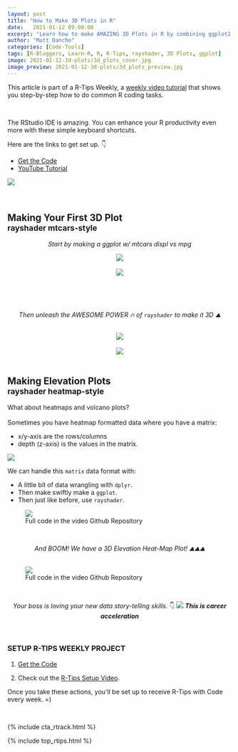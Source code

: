 ```yaml
---
layout: post
title: "How to Make 3D Plots in R"
date:   2021-01-12 09:00:00
excerpt: "Learn how to make AMAZING 3D Plots in R by combining ggplot2 and rayshader."
author: "Matt Dancho"
categories: [Code-Tools]
tags: [R-Bloggers, Learn-R, R, R-Tips, rayshader, 3D Plots, ggplot]
image: 2021-01-12-3d-plots/3d_plots_cover.jpg
image_preview: 2021-01-12-3d-plots/3d_plots_preview.jpg
---
```




This article is part of a R-Tips Weekly, a [weekly video tutorial](https://mailchi.mp/business-science/r-tips-newsletter) that shows you step-by-step how to do common R coding tasks.

<br/>

The RStudio IDE is amazing. You can enhance your R productivity even more with these simple keyboard shortcuts. 

Here are the links to get set up. 👇

- [Get the Code](https://mailchi.mp/business-science/r-tips-newsletter)
- [YouTube Tutorial](https://youtu.be/us8QEaZGTqI)


<a href="https://youtu.be/us8QEaZGTqI"><img src="/assets/2021-01-12-3d-plots/video_thumb.png" border="0" /></a>

<br>

<h2>Making Your First 3D Plot <br><small>rayshader mtcars-style</small></h2>

<center>
  <p><i>Start by making a ggplot w/ mtcars displ vs mpg</i></p>
  <img src="/assets/2021-01-12-3d-plots/Making_Your_First_3D_Plot_IMAGE_1.jpg" />
  <br><br>
  <img src="/assets/2021-01-12-3d-plots/Making_Your_First_3D_Plot_IMAGE_2.jpg" />

  <br><br><br>
  <p><i>Then unleash the AWESOME POWER 🔥 of <code>rayshader</code> to make it 3D ⛰️</i></p>
  <br>
  <img src="/assets/2021-01-12-3d-plots/Making_Your_First_3D_Plot_IMAGE_3.jpg" />
  <br><br>
  <img src="/assets/2021-01-12-3d-plots/Making_Your_First_3D_Plot_IMAGE_4.jpg" />
</center>


<br>
<h2>Making Elevation Plots <br><small>rayshader heatmap-style</small></h2>

<p>
  What about heatmaps and volcano plots?<br><br>
  Sometimes you have heatmap formatted data where you have a matrix:<br>
  <ul>
    <li>x/y-axis are the rows/columns</li>
    <li>depth (z-axis) is the values in the matrix.</li>
  </ul>
</p>

<img src="/assets/2021-01-12-3d-plots/MAKING_ELEVATION_PLOTS_IMAGE_1.jpg" />


<br>

<p>
  We can handle this <code>matrix</code> data format with:
  <ul>
    <li>A little bit of data wrangling with <code>dplyr</code>.</li>
    <li>Then make swiftly make a <code>ggplot</code>.</li>
    <li>Then just like before, use <code>rayshader</code>.</li>
  </ul>

  <figure class="text-center">
    <img src="/assets/2021-01-12-3d-plots/MAKING_ELEVATION_PLOTS_IMAGE_2.jpg" border="0">
    <figcaption>Full code in the video Github Repository</figcaption>
  </figure>
</p>
<br>



<p>
  <center><i>And BOOM! We have a 3D Elevation Heat-Map Plot! ⛰️⛰️⛰️</i></center>
  <br>
  <figure class="text-center">
    <img src="/assets/2021-01-12-3d-plots/MAKING_ELEVATION_PLOTS_IMAGE_3.jpg" border="0">
    <figcaption>Full code in the video Github Repository</figcaption>
  </figure>
</p>

<br>

<center>
  <p>
    <i>Your boss is loving your new data story-telling skills.</i> 👇
    <img src="/assets/2021-01-12-3d-plots/IMAGE_8.gif" />
    <i><strong>This is career acceleration</strong></i>
    </p>
</center>


<br>


### SETUP R-TIPS WEEKLY PROJECT

1. [Get the Code](https://mailchi.mp/business-science/r-tips-newsletter)

2. Check out the [R-Tips Setup Video](https://youtu.be/F7aYV0RPyD0).

Once you take these actions, you'll be set up to receive R-Tips with Code every week. =)

<br>

{% include cta_rtrack.html %}

{% include top_rtips.html %}